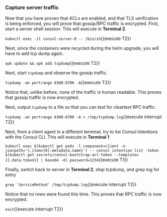 ### Capture server traffic

Now that you have proven that ACLs are enabled, and that TLS verification is being enforced,
you will prove that gossip/RPC traffic is encrypted. First, start a server shell session.
This will execute in **Terminal 2**.

`kubectl exec -it consul-server-0 -- /bin/sh`{{execute T2}}

Next, since the containers were recycled during the helm upgrade, you will
have to add tcp dump again.

`apk update && apk add tcpdump`{{execute T2}}

Next, start `tcpdump` and observe the gossip traffic.

`tcpdump -an portrange 8300-8700 -A`{{execute T2}}

Notice that, unlike before, none of the traffic is human readable. This
proves that gossip traffic is now encrypted.

Next, output `tcpdump` to a file so that you can test for cleartext RPC traffic.

`tcpdump -an portrange 8300-8700 -A > /tmp/tcpdump.log`{{execute interrupt T2}}

Next, from a client agent in a different terminal, try to list Consul intentions with the Consul CLI.
This will execute in **Terminal 1**

`kubectl exec $(kubectl get pods -l component=client -o jsonpath='{.items[0].metadata.name}') -- consul intention list -token $(kubectl get secrets/consul-bootstrap-acl-token --template={{.data.token}} | base64 -d) password=1234`{{execute T1}}

Finally, switch back to server in **Terminal 2**, stop tcpdump, and grep log for entry

`grep 'ServiceMethod' /tmp/tcpdump.log`{{execute interrupt T2}}

Notice that no rows were found this time. This proves that RPC traffic is now encrypted.

`exit`{{execute interrupt T2}}
